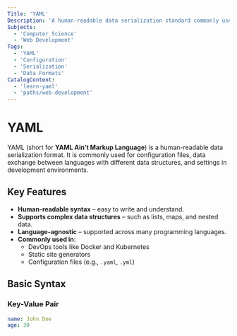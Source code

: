 ```yaml
---
Title: 'YAML'
Description: 'A human-readable data serialization standard commonly used for configuration files and data exchange.'
Subjects:
  - 'Computer Science'
  - 'Web Development'
Tags:
  - 'YAML'
  - 'Configuration'
  - 'Serialization'
  - 'Data Formats'
CatalogContent:
  - 'learn-yaml'
  - 'paths/web-development'
---
```


# YAML

YAML (short for **YAML Ain’t Markup Language**) is a human-readable data serialization format. It is commonly used for configuration files, data exchange between languages with different data structures, and settings in development environments.

## Key Features

- **Human-readable syntax** – easy to write and understand.
- **Supports complex data structures** – such as lists, maps, and nested data.
- **Language-agnostic** – supported across many programming languages.
- **Commonly used in**:
  - DevOps tools like Docker and Kubernetes
  - Static site generators
  - Configuration files (e.g., `.yaml`, `.yml`)

## Basic Syntax

### Key-Value Pair

```yaml
name: John Doe
age: 30
